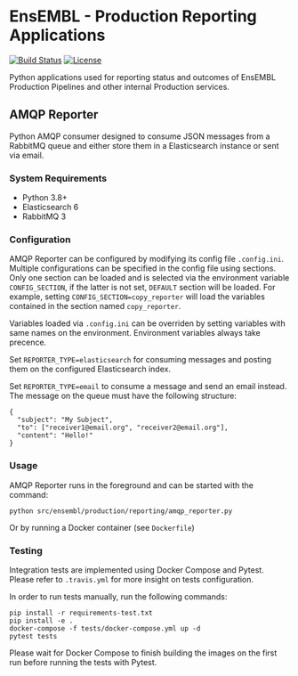 EnsEMBL - Production Reporting Applications
===========================================

[![Build Status](https://travis-ci.com/Ensembl/ensembl-prodinf-reporting.svg?token=5zKzvNKrmopKSdQGqBxH&branch=main)](https://travis-ci.com/Ensembl/ensembl-prodinf-reporting) [![License](https://img.shields.io/badge/license-Apache--2.0-blue)](https://github.com/Ensembl/ensembl-prodinf-reporting/blob/main/LICENSE)

Python applications used for reporting status and outcomes of EnsEMBL Production
Pipelines and other internal Production services.


AMQP Reporter
-------------

Python AMQP consumer designed to consume JSON messages from a RabbitMQ queue and
either store them in a Elasticsearch instance or sent via email.


### System Requirements

- Python 3.8+
- Elasticsearch 6
- RabbitMQ 3


### Configuration

AMQP Reporter can be configured by modifying its config file `.config.ini`.
Multiple configurations can be specified in the config file using sections.
Only one section can be loaded and is selected via the environment variable
`CONFIG_SECTION`, if the latter is not set, `DEFAULT` section will be loaded.
For example, setting `CONFIG_SECTION=copy_reporter` will load the variables
contained in the section named `copy_reporter`.

Variables loaded via `.config.ini` can be overriden by setting variables with
same names on the environment. Environment variables always take precence.

Set `REPORTER_TYPE=elasticsearch` for consuming messages and posting them on the
configured Elasticsearch index.

Set `REPORTER_TYPE=email` to consume a message and send an email instead. The
message on the queue must have the following structure:

```
{
  "subject": "My Subject",
  "to": ["receiver1@email.org", "receiver2@email.org"],
  "content": "Hello!"
}
```


### Usage

AMQP Reporter runs in the foreground and can be started with the command:

```
python src/ensembl/production/reporting/amqp_reporter.py
```
Or by running a Docker container (see `Dockerfile`)



### Testing

Integration tests are implemented using Docker Compose and Pytest. Please refer
to `.travis.yml` for more insight on tests configuration.

In order to run tests manually, run the following commands:
```
pip install -r requirements-test.txt
pip install -e .
docker-compose -f tests/docker-compose.yml up -d
pytest tests
```

Please wait for Docker Compose to finish building the images on the first run
before running the tests with Pytest.
